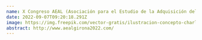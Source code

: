 ```yaml
---
name: X Congreso AEAL (Asociación para el Estudio de la Adquisición del Lenguaje)
date: 2022-09-07T09:20:18.291Z
image: https://img.freepik.com/vector-gratis/ilustracion-concepto-charla-publica_114360-8910.jpg?w=1380&t=st=1671715904~exp=1671716504~hmac=43d089a5982c8702e7e2cd1ce0b4b04a1859fc2b75e48686b6e2a7ce92a61960
abstract: http://www.aealgirona2022.com/
---
```

